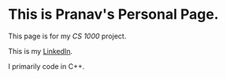 # This is Pranav's Personal Page.

This page is for my *CS 1000* project.

This is my [LinkedIn](https://www.linkedin.com/in/pranav-konijeti-2aa58529b/).

I primarily code in C++.
